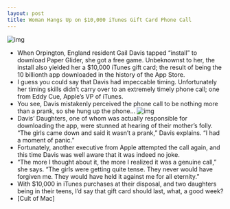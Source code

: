 ```yaml
---
layout: post
title: Woman Hangs Up on $10,000 iTunes Gift Card Phone Call
---
```

![img](http://media.idownloadblog.com/wp-content/uploads/2011/01/Gail-Davis-iTunes-Gift-Card-Winner.jpg)
* When Orpington, England resident Gail Davis tapped “install” to download Paper Glider, she got a free game. Unbeknownst to her, the install also yielded her a $10,000 iTunes gift card; the result of being the 10 billionth app downloaded in the history of the App Store.
* I guess you could say that Davis had impeccable timing. Unfortunately her timing skills didn’t carry over to an extremely timely phone call; one from Eddy Cue, Apple’s VP of iTunes.
* You see, Davis mistakenly perceived the phone call to be nothing more than a prank, so she hung up the phone…
![img](http://media.idownloadblog.com/wp-content/uploads/2011/01/Paper-Glider.jpg)
* Davis’ Daughters, one of whom was actually responsible for downloading the app, were stunned at hearing of their mother’s folly. “The girls came down and said it wasn’t a prank,” Davis explains. “I had a moment of panic.”
* Fortunately, another executive from Apple attempted the call again, and this time Davis was well aware that it was indeed no joke.
* “The more I thought about it, the more I realized it was a genuine call,” she says. “The girls were getting quite tense. They never would have forgiven me. They would have held it against me for all eternity.”
* With $10,000 in iTunes purchases at their disposal, and two daughters being in their teens, I’d say that gift card should last, what, a good week?
* [Cult of Mac]

